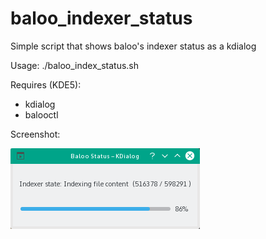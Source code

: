 # baloo_indexer_status
Simple script that shows baloo's indexer status as a kdialog

Usage:
./baloo_index_status.sh

Requires (KDE5):
- kdialog
- balooctl

Screenshot:

![Screenshot](screenshots/screen1.png)

